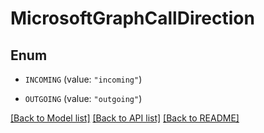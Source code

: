 # MicrosoftGraphCallDirection

## Enum


* `INCOMING` (value: `"incoming"`)

* `OUTGOING` (value: `"outgoing"`)


[[Back to Model list]](../README.md#documentation-for-models) [[Back to API list]](../README.md#documentation-for-api-endpoints) [[Back to README]](../README.md)


